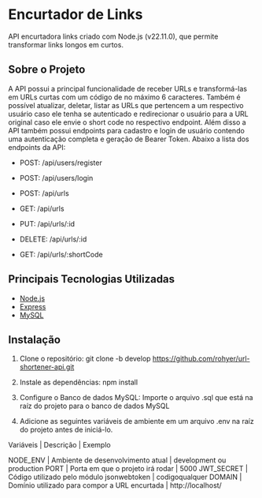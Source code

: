 # Encurtador de Links

API encurtadora links criado com Node.js (v22.11.0), que permite transformar links longos em curtos.

## Sobre o Projeto

A API possui a principal funcionalidade de receber URLs e transformá-las em URLs curtas com um código de no máximo 6 caracteres. Também é possível atualizar, deletar, listar as URLs que pertencem a um respectivo usuário caso ele tenha se autenticado e redirecionar o usuário para a URL original caso ele envie o short code no respectivo endpoint.
Além disso a API também possui endpoints para cadastro e login de usuário contendo uma autenticação completa e geração de Bearer Token.
Abaixo a lista dos endpoints da API:

- POST: /api/users/register
- POST: /api/users/login

- POST: /api/urls
- GET: /api/urls
- PUT: /api/urls/:id
- DELETE: /api/urls/:id
- GET: /api/urls/:shortCode

## Principais Tecnologias Utilizadas

- [Node.js](https://nodejs.org/)
- [Express](https://expressjs.com/)
- [MySQL](https://www.mysql.com/)

## Instalação

1. Clone o repositório:
git clone -b develop https://github.com/rohyer/url-shortener-api.git

2. Instale as dependências:
   npm install

3. Configure o Banco de dados MySQL:
   Importe o arquivo .sql que está na raíz do projeto para o banco de dados MySQL

4. Adicione as seguintes variáveis de ambiente em um arquivo .env na raíz do projeto antes de iniciá-lo.

Variáveis  | Descrição                                     | Exemplo

NODE_ENV   | Ambiente de desenvolvimento atual             | development ou production
PORT       | Porta em que o projeto irá rodar              | 5000
JWT_SECRET | Código utilizado pelo módulo jsonwebtoken     | codigoqualquer
DOMAIN     | Domínio utilizado para compor a URL encurtada | http://localhost/
